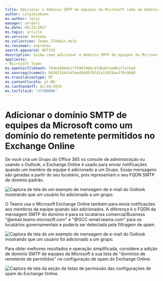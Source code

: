 ```yaml
---
title: Adicionar o domínio SMTP de equipes da Microsoft como um domínio do remetente permitidos no Exchange Online
author: LolaJacobsen
ms.author: lolaj
manager: serdars
ms.date: 09/25/2017
ms.topic: article
ms.service: msteams
ms.collection: Teams_ITAdmin_Help
ms.reviewer: anprakas
search.appverid: MET150
description: Saiba como adicionar o domínio SMTP de equipes da Microsoft como um domínio do remetente permitidos no Exchange Online para enviar notificações aos membros da equipe.
appliesto:
- Microsoft Teams
ms.openlocfilehash: f94b18994e277b90f96bc4fdbdefaa0b1f7a72e8
ms.sourcegitcommit: 0458232441d3aed8dd578f41a13078aa379c9b00
ms.translationtype: MT
ms.contentlocale: pt-BR
ms.lasthandoff: 01/10/2019
ms.locfileid: "27789046"
---
```

<a name="add-the-microsoft-teams-smtp-domain-as-an-allowed-sender-domain-in-exchange-online"></a>Adicionar o domínio SMTP de equipes da Microsoft como um domínio do remetente permitidos no Exchange Online 
=============================================================================

Se você cria um Grupo do Office 365 no console de administração ou usando o Outlook, o Exchange Online é usado para enviar notificações quando um membro da equipe é adicionado a um Grupo. Essas mensagens são geradas a partir do seu locatário, pois representam o seu FQDN SMTP de domínio padrão.

![Captura de tela de um exemplo de mensagem de e-mail do Outlook mostrando que um usuário foi adicionado a um grupo.](media/Add_the_Microsoft_Teams_SMTP_domain_as_an_accepted_domain_in_Exchange_Online_image1.jpg)

O Teams usa o Microsoft Exchange Online também para envia notificações aos membros da equipe quando são adicionados. A diferença é o FQDN da mensagem SMTP do domínio é para os locatários comercial/Business "@email.teams.microsoft.com" e "@GCC-email.teams.com" para os locatários governamentais e poderia ser detectada pela filtragem de spam.

![Captura de tela de um exemplo de mensagem de e-mail do Outlook mostrando que um usuário foi adicionado a um grupo.](media/Add_the_Microsoft_Teams_SMTP_domain_as_an_accepted_domain_in_Exchange_Online_image2.jpg)

Para obter melhores resultados e operação simplificada, considere a adição de domínio SMTP de equipes da Microsoft à sua lista de "domínios de remetente de permitidos" na configuração de spam do Exchange Online:

![Captura de tela da seção de listas de permissão das configurações de spam do Exchange Online.](media/Add_the_Microsoft_Teams_SMTP_domain_as_an_accepted_domain_in_Exchange_Online_image3.png)
